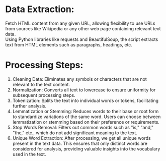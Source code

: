 # Data Extraction:
Fetch HTML content from any given URL, allowing flexibility to use URLs from sources like Wikipedia or any other web page containing relevant text data. <br />
Using Python libraries like requests and BeautifulSoup, the script extracts text from HTML elements such as paragraphs, headings, etc.

# Processing Steps:
1. Cleaning Data: Eliminates any symbols or characters that are not relevant to the text content.
2. Normalization: Converts all text to lowercase to ensure uniformity for subsequent processing steps.
3. Tokenization: Splits the text into individual words or tokens, facilitating further analysis.
4. Lemmatization or Stemming: Reduces words to their base or root form to standardize variations of the same word. Users can choose between lemmatization or stemming based on their preference or requirements.
5. Stop Words Removal: Filters out common words such as "is," "and," "the," etc., which do not add significant meaning to the text.
6. Unique Word Extraction:
After processing, we get all unique words present in the text data. This ensures that only distinct words are considered for analysis, providing valuable insights into the vocabulary used in the text.
